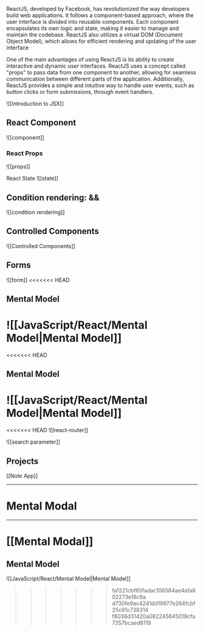 ReactJS, developed by Facebook, has revolutionized the way developers build web applications. It follows a component-based approach, where the user interface is divided into reusable components. Each component encapsulates its own logic and state, making it easier to manage and maintain the codebase. ReactJS also utilizes a virtual DOM (Document Object Model), which allows for efficient rendering and updating of the user interface

One of the main advantages of using ReactJS is its ability to create interactive and dynamic user interfaces. ReactJS uses a concept called "props" to pass data from one component to another, allowing for seamless communication between different parts of the application. Additionally, ReactJS provides a simple and intuitive way to handle user events, such as button clicks or form submissions, through event handlers.

![[Introduction to JSX]]

## React Component

![[component]]

### React Props
![[props]]

React State
![[state]]

## Condition rendering: &&
![[condition rendering]]

## Controlled Components
![[Controlled Components]]

## Forms
![[form]]
<<<<<<< HEAD

## Mental Model
![[JavaScript/React/Mental Model|Mental Model]]
=======
<<<<<<< HEAD

## Mental Model
![[JavaScript/React/Mental Model|Mental Model]]
=======
<<<<<<< HEAD
![[react-router]]

![[search parameter]]

## Projects

[[Note App]]

---
# Mental Modal
--- 
[[Mental Modal]]
=======

## Mental Model
![[JavaScript/React/Mental Model|Mental Model]]
>>>>>>> fa1221cbf65fadac106584ae4afa802273e18c8a
>>>>>>> d730fe9ac4241dd19977e264fcbf25c81c738314
>>>>>>> f8036d31420a082245645018cfa7357bcaed6119
